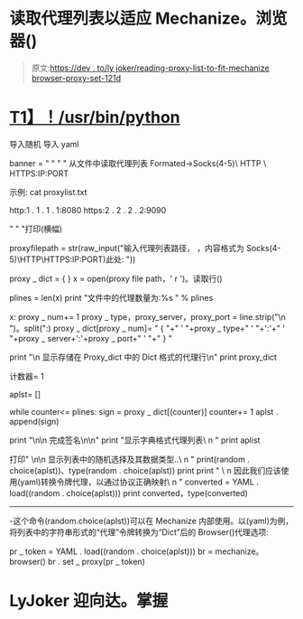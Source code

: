 # 读取代理列表以适应 Mechanize。浏览器()

> 原文:[https://dev . to/ly joker/reading-proxy-list-to-fit-mechanize browser-proxy-set-121d](https://dev.to/lyjoker/reading-proxy-list-to-fit-mechanizebrowser-proxy-set-121d)

# [T1】！/usr/bin/python](#usrbinpython)

导入随机
导入 yaml

banner = " " " "
从文件中读取代理列表
Formated->Socks(4-5)\ HTTP \ HTTPS:IP:PORT

示例:
cat proxylist.txt

http:1 . 1 . 1 . 1:8080
https:2 . 2 . 2 . 2:9090

" " "打印(横幅)

proxyfilepath = str(raw_input("输入代理列表路径，
，内容格式为 Socks(4-5)\HTTP\HTTPS:IP:PORT)此处: "))

proxy _ dict = { }
x = open(proxy file path，' r ')。读取行()

plines = len(x)
print "文件中的代理数量为:%s " % plines

x:
proxy _ num+= 1
proxy _ type，proxy_server，proxy_port = line.strip("\n ")。split(":)
proxy _ dict[proxy _ num]= " { "+" ' "+proxy _ type+" ' "+':'+" ' "+proxy _ server+':'+proxy _ port+" ' "+" } "

print "\n 显示存储在 Proxy_dict 中的 Dict 格式的代理行\n"
print proxy_dict

计数器= 1

aplst= []

while counter<= plines:
sign = proxy _ dict[(counter)]
counter+= 1
aplst . append(sign)

print "\n\n 完成签名\n\n"
print "显示字典格式代理列表\ n "
print aplist

打印" \n\n 显示列表中的随机选择及其数据类型..\ n "
print(random . choice(aplst))、type(random . choice(aplst))
print
print " \ n 因此我们应该使用(yaml)转换令牌代理，以通过协议正确映射\ n "
converted = YAML . load((random . choice(aplst)))
print converted，type(converted)

* * *

-这个命令(random.choice(aplst))可以在
Mechanize 内部使用。以(yaml)为例，将列表中的字符串形式的“代理”令牌转换为“Dict”后的 Browser()代理选项:

pr _ token = YAML . load((random . choice(aplst)))
br = mechanize。browser()
br . set _ proxy(pr _ token)

# [](#lyjoker-greetz-to-damaster)LyJoker 迎向达。掌握